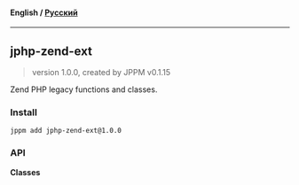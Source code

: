 #### **English** / [Русский](README.ru.md)

---

## jphp-zend-ext
> version 1.0.0, created by JPPM v0.1.15

Zend PHP legacy functions and classes.

### Install
```
jppm add jphp-zend-ext@1.0.0
```

### API
**Classes**